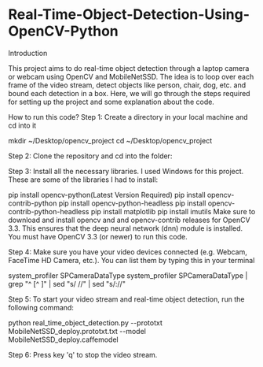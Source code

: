 # Real-Time-Object-Detection-Using-OpenCV-Python

Introduction

This project aims to do real-time object detection through a laptop camera or webcam using OpenCV and MobileNetSSD. The idea is to loop over each frame of the video stream, detect objects like person, chair, dog, etc. and bound each detection in a box. Here, we will go through the steps required for setting up the project and some explanation about the code.

How to run this code?
Step 1: Create a directory in your local machine and cd into it

mkdir ~/Desktop/opencv_project
cd ~/Desktop/opencv_project

Step 2: Clone the repository and cd into the folder:

Step 3: Install all the necessary libraries. I used Windows for this project. These are some of the libraries I had to install:


pip install opencv-python(Latest Version Required)
pip install opencv-contrib-python
pip install opencv-python-headless
pip install opencv-contrib-python-headless
pip install matplotlib
pip install imutils
Make sure to download and install opencv and and opencv-contrib releases for OpenCV 3.3. This ensures that the deep neural network (dnn) module is installed. You must have OpenCV 3.3 (or newer) to run this code.

Step 4: Make sure you have your video devices connected (e.g. Webcam, FaceTime HD Camera, etc.). You can list them by typing this in your terminal

system_profiler SPCameraDataType
system_profiler SPCameraDataType | grep "^    [^ ]" | sed "s/    //" | sed "s/://"

Step 5: To start your video stream and real-time object detection, run the following command:

python real_time_object_detection.py --prototxt MobileNetSSD_deploy.prototxt.txt --model MobileNetSSD_deploy.caffemodel

Step 6: Press key 'q' to stop the video stream.
